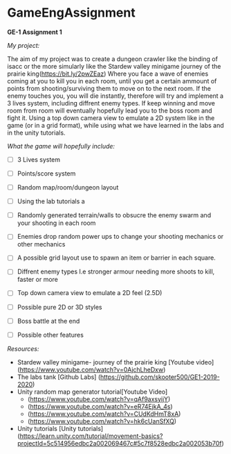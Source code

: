 # GameEngAssignment
**GE-1 Assignment 1**

*My project:*

The aim of my project was to create a dungeon crawler like the binding of isacc or the more simularly like the Stardew valley minigame journey of the prairie king(https://bit.ly/2pwZEaz) Where you face a wave of enemies coming at you to kill you in each room, until you get a certain ammount of points from shooting/surviving them to move on to the next room. If the enemy touches you, you will die instantly, therefore will try and implement a 3 lives system, including diffrent enemy types. If keep winning and move room from room will eventually hopefully lead you to the boss room and fight it. Using a top down camera view to emulate a 2D system like in the game (or in a grid format), while using what we have learned in the labs and in the unity tutorials.

*What the game will hopefully include:* 

- [ ] 3 Lives system
- [ ] Points/score system
- [ ] Random map/room/dungeon layout
- [ ] Using the lab tutorials a
- [ ] Randomly generated terrain/walls to obsucre the enemy swarm and your shooting in each room
- [ ] Enemies drop random power ups to change  your shooting mechanics or other mechanics
- [ ] A possible grid layout use to spawn an item or barrier in each square.
- [ ] Diffrent enemy types I.e stronger armour needing more shoots to kill, faster or more
- [ ] Top down camera view to emulate a 2D feel (2.5D)
- [ ] Possible pure 2D or 3D  styles
- [ ] Boss battle at the end
- [ ] Possible other features


*Resources:*

- Stardew valley minigame- journey of the prairie king [Youtube video] (https://www.youtube.com/watch?v=0AjchLheDxw)
- The labs tank [Github Labs] (https://github.com/skooter500/GE1-2019-2020)
- Unity random map generator tutorial[Youtube Video] 
  - (https://www.youtube.com/watch?v=qAf9axsyijY) 
  - (https://www.youtube.com/watch?v=eR74EjkA_4s) 
  - (https://www.youtube.com/watch?v=CUdKdHmT8xA)
  - (https://www.youtube.com/watch?v=hk6cUanSfXQ)
 - Unity tutorials [Unity tutorials] (https://learn.unity.com/tutorial/movement-basics?projectId=5c514956edbc2a002069467c#5c7f8528edbc2a002053b70f)
                           
